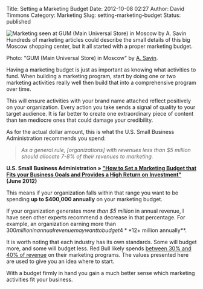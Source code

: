 Title: Setting a Marketing Budget
Date: 2012-10-08 02:27
Author: David Timmons
Category: Marketing
Slug: setting-marketing-budget
Status: published

![Marketing seen at GUM (Main Universal Store) in Moscow by A. Savin][1]
<span class="img-caption">
  Hundreds of marketing articles could describe the small details of this
  big Moscow shopping center, but it all started with a proper marketing
  budget.

  Photo: "GUM (Main Universal Store) in Moscow" by [A. Savin][2].
</span>

Having a marketing budget is just as important as knowing what
activities to fund. When building a marketing program, start by doing
one or two marketing activities really well then build that into a
comprehensive program over time.

This will ensure activities with your brand name attached reflect
positively on your organization. Every action you take sends a signal of
quality to your target audience. It is far better to create one
extraordinary piece of content than ten mediocre ones that could damage
your credibility.

As for the actual dollar amount, this is what the U.S. Small Business
Administration recommends you spend:

> *As a general rule, \[organizations\] with revenues less than $5
> million should allocate 7-8% of their revenues to marketing.*

**U.S. Small Business Administration » ["How to Set a Marketing Budget
that Fits your Business Goals and Provides a High Return on Investment"][3]
(June 2012)**

This means if your organization falls within that range you want to be
spending **up to $400,000 annually** on your marketing budget.

If your organization generates *more than $5 million* in annual revenue,
I have seen other experts recommend a decrease in that percentage. For
example, an organization earning more than $300 million in annual revenue
may want to budget 4% of revenue toward marketing. This approximates to
**$12+ million annually**.

It is worth noting that each industry has its own standards. Some will
budget more, and some will budget less. Red Bull likely spends
[between 30% and 40% of revenue][4] on their marketing programs. The
values presented here are used to give you an idea where to start.

With a budget firmly in hand you gain a much better sense which
marketing activities fit your business.


[1]: {filename}/images/2012/11/our-world-is-a-big-place0.jpg
  "Setting a Marketing Budget"

[2]: http://commons.wikimedia.org/wiki/File:Moscow_GUM_Middle_Line_view_from_2nd_floor.jpg
  "View the original photo on Wikimedia Commons."

[3]: https://www.sba.gov/blogs/how-set-marketing-budget-fits-your-business-goals-and-provides-high-return-investment
  "Click here to read the U.S. Small Business Administration article."

[4]: http://www.brandrepublic.com/news/1155718/Six-marketing-lessons-Red-Bull-Stratos
  "Click here to read the article 'Six marketing lessons from Red Bull Stratos'."
